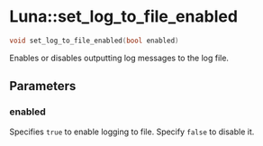 # Luna::set_log_to_file_enabled

```c++
void set_log_to_file_enabled(bool enabled)
```

Enables or disables outputting log messages to the log file. 



## Parameters
### enabled
Specifies `true` to enable logging to file. Specify `false` to disable it. 

